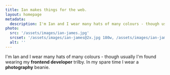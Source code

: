 ```yaml
---
title: Ian makes things for the web.
layout: homepage
metadata:
  description: I'm Ian and I wear many hats of many colours - though usually I'm found wearing my front end developer trilby or my digital project manager bowler.
photo:
  src: '/assets/images/ian-james.jpg'
  srcset: '/assets/images/ian-james@2x.jpg 180w, /assets/images/ian-james@3x.jpg 270w'
  alt: ''
---
```


I'm Ian and I wear many hats of many colours - though usually I'm found wearing my **frontend developer** trilby. In my spare time I wear a **photography** beanie.